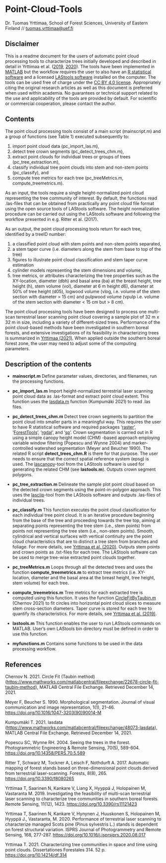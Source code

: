 # Point-Cloud-Tools

Dr. Tuomas Yrttimaa, School of Forest Sciences, University of Eastern Finland // tuomas.yrttimaa@uef.fi

## Disclaimer
This is a readme document for the users of automatic point cloud processing tools to characterize trees initially developed and described in detail in Yrttimaa et al. ([2019](https://doi.org/10.3390/rs11121423), [2020](https://doi.org/10.1016/j.isprsjprs.2020.08.017)). The tools have been implemented in [MATLAB](https://se.mathworks.com/products/matlab.html) but the workflow requires the user to also have an [R statistical software](https://www.r-project.org/) and a licensed [LAStools software](https://rapidlasso.com/) installed on the computer. The tools can be used free of charge under the [CC BY 4.0 license](https://creativecommons.org/licenses/by/4.0/). Appropriately citing the original research articles as well as this document is preferred when used within academia. No guarantees or technical support related to the use and applicability of the tools are provided by default. For scientific or commercial cooperation, please contact the author.

## Contents
The point cloud processing tools consist of a main script (mainscript.m) and a group of functions (see Table 1) executed subsequently to:
1) import point cloud data (pc_import_las.m),
2) detect tree crown segments (pc_detect_trees_chm.m),
3) extract point clouds for individual trees or groups of trees (pc_tree_extraction.m),
4) classify individual tree point clouds into stem and non-stem points (pc_classify), and
5) compute tree metrics for each tree (pc_treeMetrics.m, compute_treemetrics.m). 

As an input, the tools require a single height-normalized point cloud representing the tree community of interest. By default, the functions read .las-files that can be obtained from practically any point cloud file format using the open source tools of LAStools software. The height normalization procedure can be carried out using the LAStools software and following the workflow presented in e.g. Ritter et al. (2017). 

As an output, the point cloud processing tools return for each tree, identified by a treeID number: 
1) a classified point cloud with stem points and non-stem points separated, 
2) a stem taper curve (i.e. diameters along the stem from base to top of the tree)
3) figures to illustrate point cloud classification and stem taper curve estimation
3) cylinder models representing the stem dimensions and volume,
4) tree metrics, or attributes characterizing the tree properties such as the XY-location, diameter (dbh) and basal area (ba) at the breast height, tree height (h), stem volume (vol), diameter at 6 m height d6), diameter at 50% of tree height (d05), logwood volume (vlog, i.e. volume of the stem section with diameter > 15 cm) and pulpwood volume (vpulp i.e. volume of the stem section with diameter < 15 cm but > 8 cm).

The point cloud processing tools have been designed to process one multi-scan terrestrial laser scanning point cloud covering a sample plot of 32 m x 32 m in size, including a variety of different-sized trees. Performance of the point cloud-based methods have been investigated in southern boreal forests, and extensive investigations of its feasibility in characterizing trees is summarized in [Yrttimaa (2021)](https://doi.org/10.14214/df.314). When applied outside the southern boreal forest zone, the user may need to adjust some of the computing parameters. 

## Description of the contents

- **mainscript.m**
Define parameter values, directories, and filenames, run the processing functions.

- **pc_import_las.m**
Import height-normalized terrestrial laser scanning point cloud data as .las-format and extract point cloud extent. This function uses the [lasdata.m](https://se.mathworks.com/matlabcentral/fileexchange/48073-lasdata) function (Kumpumäki 2021) to read .las files.

- **pc_detect_trees_chm.m**
Detect tree crown segments to partition the point cloud into smaller parts in a meaningful way. This requires the user to have R statistical software and required packages ‘[raster](https://cran.r-project.org/web/packages/raster/index.html)’, ‘[ForestTools](https://cran.r-project.org/web/packages/ForestTools/index.html)’, ‘[rgdal](https://cran.r-project.org/web/packages/rgdal/index.html)’, and ‘[sp](https://cran.r-project.org/web/packages/sp/index.html)’. Crown segmentation is carried out in R using a simple canopy height model (CHM) -based approach employing variable window filtering (Popescu and Wynne 2004) and marker-controlled watershed segmentation (Meyer and Beucher 1990). The related R script **detect_trees_chm.R** is there for that purpose. The user needs to ensure that the correct spatial reference system (epsg) is used. The [lascanopy](https://rapidlasso.com/lastools/lascanopy/)-tool from the LAStools software is used for generating the related CHM (see **lastools.m**). Outputs crown segment polygons.

- **pc_tree_extraction.m**
Delineate the sample plot point cloud based on the detected crown segments using the point-in-polygon approach. This uses the [lasclip](https://rapidlasso.com/lastools/lasclip/)-tool from the LAStools software and outputs .las-files of individual trees.

- **pc_classify.m**
This function executes the point cloud classification for each individual tree point cloud. It is an iterative procedure beginning from the base of the tree and proceeding towards the tree top, aiming at separating points representing the tree stem (i.e., stem points) from points not representing the tree stem (i.e., non-stem points). Smooth, cylindrical and vertical surfaces with vertical continuity are the point cloud characteristics that are to distinct a tree stem from branches and foliage. For more details, see [Yrttimaa et al. (2020)](https://doi.org/10.1016/j.isprsjprs.2020.08.017). Outputs stem points and crown points as .txt-files for each tree. The LAStools software can be used to merge tree-wise extracted point clouds together.
 
 - **pc_treeMetrics.m**
Loops through all the detected trees and uses the function **compute_treemetrics.m** to extract tree metrics (i.e. XY-location, diameter and the basal area at the breast height, tree height, stem volume) for each tree. 

- **compute_treemetrics.m**
Tree metrics for each extracted tree is computed using this function. It uses the function [CircleFitByTaubin.m](https://www.mathworks.com/matlabcentral/fileexchange/22678-circle-fit-taubin-method) (Chernov 2021) to fit circles into horizontal point cloud slices to measure stem cross-section diameters. Taper curve is stored for each tree to quantify its characteristics. For more details, see [Yrttimaa et al. (2019)](https://doi.org/10.3390/rs11121423).

- **lastools.m**
This function enables the user to run LAStools commands on MATLAB. User’s own LAStools bin directory must be defined in order to use this function.

- **myfunctions.m**
Contains some functions to be used in the data processing workflow.


## References
Chernov N. 2021. Circle Fit (Taubin method) (https://www.mathworks.com/matlabcentral/fileexchange/22678-circle-fit-taubin-method), MATLAB Central File Exchange. Retrieved December 14, 2021.

Meyer F, Beucher S. 1990. Morphological segmentation. Journal of visual communication and image representation, 1(1), 21-46. https://doi.org/10.1016/1047-3203(90)90014-M

Kumpumäki T. 2021. lasdata (https://www.mathworks.com/matlabcentral/fileexchange/48073-lasdata), MATLAB Central File Exchange. Retrieved December 14, 2021.

Popescu SC, Wynne RH. 2004. Seeing the trees in the forest. Photogrammetric Engineering & Remote Sensing, 70(5), 589-604. https://doi.org/10.14358/PERS.70.5.589

Ritter T, Schwarz M, Tockner A, Leisch F, Nothdurft A. 2017. Automatic mapping of forest stands based on three-dimensional point clouds derived from terrestrial laser-scanning. Forests, 8(8), 265. https://doi.org/10.3390/f8080265

Yrttimaa T, Saarinen N, Kankare V, Liang X, Hyyppä J, Holopainen M, Vastaranta M. 2019. Investigating the feasibility of multi-scan terrestrial laser scanning to characterize tree communities in southern boreal forests. Remote Sensing, 11(12), 1423. https://doi.org/10.3390/rs11121423

Yrttimaa T, Saarinen N, Kankare V, Hynynen J, Huuskonen S, Holopainen M, Hyyppä J., Vastaranta, M. 2020. Performance of terrestrial laser scanning to characterize managed Scots pine (Pinus sylvestris L.) stands is dependent on forest structural variation. ISPRS Journal of Photogrammetry and Remote Sensing, 168, 277-287. https://doi.org/10.1016/j.isprsjprs.2020.08.017

Yrttimaa T. 2021. Characterizing tree communities in space and time using point clouds. Dissertationes Forestales 314. 52 p. https://doi.org/10.14214/df.314
